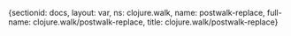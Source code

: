 {sectionid: docs, layout: var, ns: clojure.walk, name: postwalk-replace, full-name: clojure.walk/postwalk-replace,
  title: clojure.walk/postwalk-replace}
